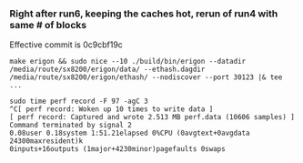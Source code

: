 ### Right after run6, keeping the caches hot, rerun of run4 with same # of blocks
Effective commit is 0c9cbf19c

```
make erigon && sudo nice --10 ./build/bin/erigon --datadir /media/route/sx8200/erigon/data/ --ethash.dagdir /media/route/sx8200/erigon/ethash/ --nodiscover --port 30123 |& tee ...
```
```
sudo time perf record -F 97 -agC 3
^C[ perf record: Woken up 10 times to write data ]
[ perf record: Captured and wrote 2.513 MB perf.data (10606 samples) ]
Command terminated by signal 2
0.08user 0.18system 1:51.21elapsed 0%CPU (0avgtext+0avgdata 24300maxresident)k
0inputs+16outputs (1major+4230minor)pagefaults 0swaps
```
